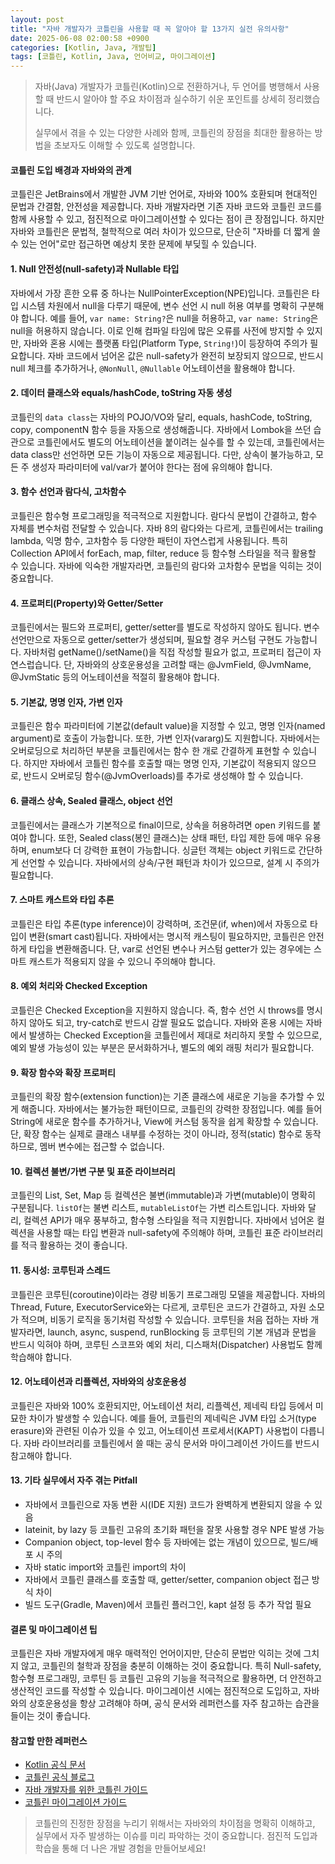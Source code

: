 ```yaml
---
layout: post
title: "자바 개발자가 코틀린을 사용할 때 꼭 알아야 할 13가지 실전 유의사항"
date: 2025-06-08 02:00:58 +0900
categories: [Kotlin, Java, 개발팁]
tags: [코틀린, Kotlin, Java, 언어비교, 마이그레이션]
---
```


> 자바(Java) 개발자가 코틀린(Kotlin)으로 전환하거나, 두 언어를 병행해서 사용할 때 반드시 알아야 할 주요 차이점과 실수하기 쉬운 포인트를 상세히 정리했습니다.
> 
> 실무에서 겪을 수 있는 다양한 사례와 함께, 코틀린의 장점을 최대한 활용하는 방법을 초보자도 이해할 수 있도록 설명합니다.

#### 코틀린 도입 배경과 자바와의 관계
코틀린은 JetBrains에서 개발한 JVM 기반 언어로, 자바와 100% 호환되며 현대적인 문법과 간결함, 안전성을 제공합니다. 자바 개발자라면 기존 자바 코드와 코틀린 코드를 함께 사용할 수 있고, 점진적으로 마이그레이션할 수 있다는 점이 큰 장점입니다. 하지만 자바와 코틀린은 문법적, 철학적으로 여러 차이가 있으므로, 단순히 "자바를 더 짧게 쓸 수 있는 언어"로만 접근하면 예상치 못한 문제에 부딪힐 수 있습니다.

#### 1. Null 안전성(null-safety)과 Nullable 타입
자바에서 가장 흔한 오류 중 하나는 NullPointerException(NPE)입니다. 코틀린은 타입 시스템 차원에서 null을 다루기 때문에, 변수 선언 시 null 허용 여부를 명확히 구분해야 합니다. 예를 들어, `var name: String?`은 null을 허용하고, `var name: String`은 null을 허용하지 않습니다. 이로 인해 컴파일 타임에 많은 오류를 사전에 방지할 수 있지만, 자바와 혼용 시에는 플랫폼 타입(Platform Type, `String!`)이 등장하여 주의가 필요합니다. 자바 코드에서 넘어온 값은 null-safety가 완전히 보장되지 않으므로, 반드시 null 체크를 추가하거나, `@NonNull`, `@Nullable` 어노테이션을 활용해야 합니다.

#### 2. 데이터 클래스와 equals/hashCode, toString 자동 생성
코틀린의 `data class`는 자바의 POJO/VO와 달리, equals, hashCode, toString, copy, componentN 함수 등을 자동으로 생성해줍니다. 자바에서 Lombok을 쓰던 습관으로 코틀린에서도 별도의 어노테이션을 붙이려는 실수를 할 수 있는데, 코틀린에서는 data class만 선언하면 모든 기능이 자동으로 제공됩니다. 다만, 상속이 불가능하고, 모든 주 생성자 파라미터에 val/var가 붙어야 한다는 점에 유의해야 합니다.

#### 3. 함수 선언과 람다식, 고차함수
코틀린은 함수형 프로그래밍을 적극적으로 지원합니다. 람다식 문법이 간결하고, 함수 자체를 변수처럼 전달할 수 있습니다. 자바 8의 람다와는 다르게, 코틀린에서는 trailing lambda, 익명 함수, 고차함수 등 다양한 패턴이 자연스럽게 사용됩니다. 특히 Collection API에서 forEach, map, filter, reduce 등 함수형 스타일을 적극 활용할 수 있습니다. 자바에 익숙한 개발자라면, 코틀린의 람다와 고차함수 문법을 익히는 것이 중요합니다.

#### 4. 프로퍼티(Property)와 Getter/Setter
코틀린에서는 필드와 프로퍼티, getter/setter를 별도로 작성하지 않아도 됩니다. 변수 선언만으로 자동으로 getter/setter가 생성되며, 필요할 경우 커스텀 구현도 가능합니다. 자바처럼 getName()/setName()을 직접 작성할 필요가 없고, 프로퍼티 접근이 자연스럽습니다. 단, 자바와의 상호운용성을 고려할 때는 @JvmField, @JvmName, @JvmStatic 등의 어노테이션을 적절히 활용해야 합니다.

#### 5. 기본값, 명명 인자, 가변 인자
코틀린은 함수 파라미터에 기본값(default value)을 지정할 수 있고, 명명 인자(named argument)로 호출이 가능합니다. 또한, 가변 인자(vararg)도 지원합니다. 자바에서는 오버로딩으로 처리하던 부분을 코틀린에서는 함수 한 개로 간결하게 표현할 수 있습니다. 하지만 자바에서 코틀린 함수를 호출할 때는 명명 인자, 기본값이 적용되지 않으므로, 반드시 오버로딩 함수(@JvmOverloads)를 추가로 생성해야 할 수 있습니다.

#### 6. 클래스 상속, Sealed 클래스, object 선언
코틀린에서는 클래스가 기본적으로 final이므로, 상속을 허용하려면 open 키워드를 붙여야 합니다. 또한, Sealed class(봉인 클래스)는 상태 패턴, 타입 제한 등에 매우 유용하며, enum보다 더 강력한 표현이 가능합니다. 싱글턴 객체는 object 키워드로 간단하게 선언할 수 있습니다. 자바에서의 상속/구현 패턴과 차이가 있으므로, 설계 시 주의가 필요합니다.

#### 7. 스마트 캐스트와 타입 추론
코틀린은 타입 추론(type inference)이 강력하며, 조건문(if, when)에서 자동으로 타입이 변환(smart cast)됩니다. 자바에서는 명시적 캐스팅이 필요하지만, 코틀린은 안전하게 타입을 변환해줍니다. 단, var로 선언된 변수나 커스텀 getter가 있는 경우에는 스마트 캐스트가 적용되지 않을 수 있으니 주의해야 합니다.

#### 8. 예외 처리와 Checked Exception
코틀린은 Checked Exception을 지원하지 않습니다. 즉, 함수 선언 시 throws를 명시하지 않아도 되고, try-catch로 반드시 감쌀 필요도 없습니다. 자바와 혼용 시에는 자바에서 발생하는 Checked Exception을 코틀린에서 제대로 처리하지 못할 수 있으므로, 예외 발생 가능성이 있는 부분은 문서화하거나, 별도의 예외 래핑 처리가 필요합니다.

#### 9. 확장 함수와 확장 프로퍼티
코틀린의 확장 함수(extension function)는 기존 클래스에 새로운 기능을 추가할 수 있게 해줍니다. 자바에서는 불가능한 패턴이므로, 코틀린의 강력한 장점입니다. 예를 들어 String에 새로운 함수를 추가하거나, View에 커스텀 동작을 쉽게 확장할 수 있습니다. 단, 확장 함수는 실제로 클래스 내부를 수정하는 것이 아니라, 정적(static) 함수로 동작하므로, 멤버 변수에는 접근할 수 없습니다.

#### 10. 컬렉션 불변/가변 구분 및 표준 라이브러리
코틀린의 List, Set, Map 등 컬렉션은 불변(immutable)과 가변(mutable)이 명확히 구분됩니다. `listOf`는 불변 리스트, `mutableListOf`는 가변 리스트입니다. 자바와 달리, 컬렉션 API가 매우 풍부하고, 함수형 스타일을 적극 지원합니다. 자바에서 넘어온 컬렉션을 사용할 때는 타입 변환과 null-safety에 주의해야 하며, 코틀린 표준 라이브러리를 적극 활용하는 것이 좋습니다.

#### 11. 동시성: 코루틴과 스레드
코틀린은 코루틴(coroutine)이라는 경량 비동기 프로그래밍 모델을 제공합니다. 자바의 Thread, Future, ExecutorService와는 다르게, 코루틴은 코드가 간결하고, 자원 소모가 적으며, 비동기 로직을 동기처럼 작성할 수 있습니다. 코루틴을 처음 접하는 자바 개발자라면, launch, async, suspend, runBlocking 등 코루틴의 기본 개념과 문법을 반드시 익혀야 하며, 코루틴 스코프와 예외 처리, 디스패처(Dispatcher) 사용법도 함께 학습해야 합니다.

#### 12. 어노테이션과 리플렉션, 자바와의 상호운용성
코틀린은 자바와 100% 호환되지만, 어노테이션 처리, 리플렉션, 제네릭 타입 등에서 미묘한 차이가 발생할 수 있습니다. 예를 들어, 코틀린의 제네릭은 JVM 타입 소거(type erasure)와 관련된 이슈가 있을 수 있고, 어노테이션 프로세서(KAPT) 사용법이 다릅니다. 자바 라이브러리를 코틀린에서 쓸 때는 공식 문서와 마이그레이션 가이드를 반드시 참고해야 합니다.

#### 13. 기타 실무에서 자주 겪는 Pitfall
- 자바에서 코틀린으로 자동 변환 시(IDE 지원) 코드가 완벽하게 변환되지 않을 수 있음
- lateinit, by lazy 등 코틀린 고유의 초기화 패턴을 잘못 사용할 경우 NPE 발생 가능
- Companion object, top-level 함수 등 자바에는 없는 개념이 있으므로, 빌드/배포 시 주의
- 자바 static import와 코틀린 import의 차이
- 자바에서 코틀린 클래스를 호출할 때, getter/setter, companion object 접근 방식 차이
- 빌드 도구(Gradle, Maven)에서 코틀린 플러그인, kapt 설정 등 추가 작업 필요

#### 결론 및 마이그레이션 팁
코틀린은 자바 개발자에게 매우 매력적인 언어이지만, 단순히 문법만 익히는 것에 그치지 않고, 코틀린의 철학과 장점을 충분히 이해하는 것이 중요합니다. 특히 Null-safety, 함수형 프로그래밍, 코루틴 등 코틀린 고유의 기능을 적극적으로 활용하면, 더 안전하고 생산적인 코드를 작성할 수 있습니다. 마이그레이션 시에는 점진적으로 도입하고, 자바와의 상호운용성을 항상 고려해야 하며, 공식 문서와 레퍼런스를 자주 참고하는 습관을 들이는 것이 좋습니다.

#### 참고할 만한 레퍼런스
- [Kotlin 공식 문서](https://kotlinlang.org/docs/reference/)
- [코틀린 공식 블로그](https://blog.jetbrains.com/kotlin/)
- [자바 개발자를 위한 코틀린 가이드](https://kotlinlang.org/docs/java-to-kotlin-interop.html)
- [코틀린 마이그레이션 가이드](https://kotlinlang.org/docs/migrating-from-java.html)

> 코틀린의 진정한 장점을 누리기 위해서는 자바와의 차이점을 명확히 이해하고, 실무에서 자주 발생하는 이슈를 미리 파악하는 것이 중요합니다. 점진적 도입과 학습을 통해 더 나은 개발 경험을 만들어보세요!
